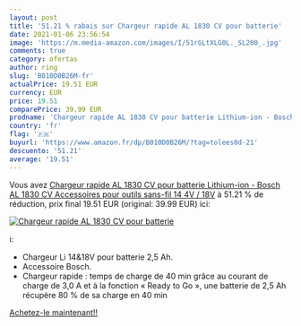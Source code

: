 ```yaml
---
layout: post
title: '51.21 % rabais sur Chargeur rapide AL 1830 CV pour batterie'
date: 2021-01-06 23:56:54
image: 'https://m.media-amazon.com/images/I/51rGLtXLG0L._SL200_.jpg'
comments: true
category: ofertas
author: ring
slug: 'B010D0B26M-fr'
actualPrice: 19.51 EUR
currency: EUR
price: 19.51
comparePrice: 39.99 EUR
prodname: 'Chargeur rapide AL 1830 CV pour batterie Lithium-ion - Bosch  AL 1830 CV Accessoires pour outils sans-fil 14 4V / 18V'
country: 'fr'
flag: '🇫🇷'
buyurl: 'https://www.amazon.fr/dp/B010D0B26M/?tag=tolees0d-21'
descuento: '51.21'
average: '19.51'
---
```


Vous avez [Chargeur rapide AL 1830 CV pour batterie Lithium-ion - Bosch  AL 1830 CV Accessoires pour outils sans-fil 14 4V / 18V](https://www.amazon.fr/dp/B010D0B26M/?tag=tolees0d-21)  à  51.21 % de réduction, prix final  19.51 EUR (original: 39.99 EUR) ici:

[![Chargeur rapide AL 1830 CV pour batterie](https://m.media-amazon.com/images/I/51rGLtXLG0L._SL200_.jpg)](https://www.amazon.fr/dp/B010D0B26M/?tag=tolees0d-21)

ℹ️:

- Chargeur Li 14&18V pour batterie 2,5 Ah.
- Accessoire Bosch.
- Chargeur rapide : temps de charge de 40 min grâce au courant de charge de 3,0 A et à la fonction « Ready to Go », une batterie de 2,5 Ah récupère 80 % de sa charge en 40 min

[Achetez-le maintenant!!](https://www.amazon.fr/dp/B010D0B26M/?tag=tolees0d-21)
